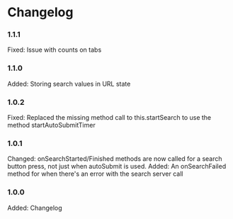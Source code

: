 # Changelog

### 1.1.1

Fixed:	  Issue with counts on tabs

### 1.1.0

Added:    Storing search values in URL state

### 1.0.2

Fixed:    Replaced the missing method call to this.startSearch to use the method startAutoSubmitTimer

### 1.0.1

Changed:  onSearchStarted/Finished methods are now called for a search button press, not just when autoSubmit is used.
Added:    An onSearchFailed method for when there's an error with the search server call

### 1.0.0

Added:    Changelog
